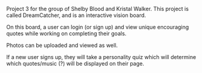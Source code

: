 Project 3 for the group of Shelby Blood and Kristal Walker. This project is called DreamCatcher, and is an interactive vision board. 

On this board, a user can login (or sign up) and view unique encouraging quotes while working on completing their goals. 

Photos can be uploaded and viewed as well.

If a new user signs up, they will take a personality quiz which will determine which quotes/music (?) will be displayed on their page.